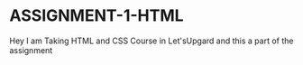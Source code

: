 # ASSIGNMENT-1-HTML
Hey I am Taking HTML and CSS Course in Let'sUpgard and this a part of the assignment
